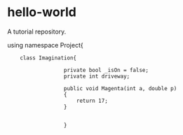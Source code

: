 # hello-world
A tutorial repository.

using namespace Project{

        class Imagination{
        
                      private bool _isOn = false;
                      private int driveway;
                      
                      public void Magenta(int a, double p)
                      {
                          return 17;
                      }
                      
                      
                      }
